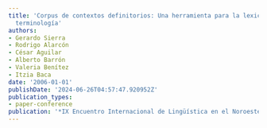 ```yaml
---
title: 'Corpus de contextos definitorios: Una herramienta para la lexicografía y la
  terminología'
authors:
- Gerardo Sierra
- Rodrigo Alarcón
- César Aguilar
- Alberto Barrón
- Valeria Benítez
- Itzia Baca
date: '2006-01-01'
publishDate: '2024-06-26T04:57:47.920952Z'
publication_types:
- paper-conference
publication: '*IX Encuentro Internacional de Lingüística en el Noroeste*'
---
```

